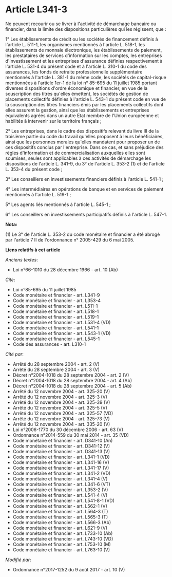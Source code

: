 # Article L341-3

Ne peuvent recourir ou se livrer à l'activité de démarchage bancaire ou financier, dans la limite des dispositions
particulières qui les régissent, que :

1° Les établissements de crédit ou les sociétés de financement définis à l'article L. 511-1, les organismes mentionnés à
l'article L. 518-1, les établissements de monnaie électronique, les établissements de paiement, les prestataires de services
d'information sur les comptes, les entreprises d'investissement et les entreprises d'assurance définies respectivement à
l'article L. 531-4 du présent code et à l'article L. 310-1 du code des assurances, les fonds de retraite professionnelle
supplémentaire mentionnés à l'article L. 381-1 du même code, les sociétés de capital-risque mentionnées à l'article 1er-1 de
la loi n° 85-695 du 11 juillet 1985 portant diverses dispositions d'ordre économique et financier, en vue de la souscription
des titres qu'elles émettent, les sociétés de gestion de placements collectifs définies à l'article L. 543-1 du présent code
en vue de la souscription des titres financiers émis par les placements collectifs dont elles assurent la gestion, ainsi que
les établissements et entreprises équivalents agréés dans un autre Etat membre de l'Union européenne et habilités à
intervenir sur le territoire français ;

2° Les entreprises, dans le cadre des dispositifs relevant du livre III de la troisième partie du code du travail qu'elles
proposent à leurs bénéficiaires, ainsi que les personnes morales qu'elles mandatent pour proposer un de ces dispositifs
conclus par l'entreprise. Dans ce cas, et sans préjudice des règles d'information et de commercialisation auxquelles elles
sont soumises, seules sont applicables à ces activités de démarchage les dispositions de l'article L. 341-9, du 3° de
l'article L. 353-2 (1) et de l'article L. 353-4 du présent code ;

3° Les conseillers en investissements financiers définis à l'article L. 541-1 ;

4° Les intermédiaires en opérations de banque et en services de paiement mentionnés à l'article L. 519-1 ;

5° Les agents liés mentionnés à l'article L. 545-1 ;

6° Les conseillers en investissements participatifs définis à l'article L. 547-1.

**Nota:**

(1) Le 3° de l'article L. 353-2 du code monétaire et financier a été abrogé par l'article 7 II de l'ordonnance n° 2005-429 du
6 mai 2005.

**Liens relatifs à cet article**

_Anciens textes_:

  - Loi n°66-1010 du 28 décembre 1966 - art. 10 (Ab)

_Cite_:

  - Loi n°85-695 du 11 juillet 1985
  - Code monétaire et financier - art. L341-9
  - Code monétaire et financier - art. L353-4
  - Code monétaire et financier - art. L511-1
  - Code monétaire et financier - art. L518-1
  - Code monétaire et financier - art. L519-1
  - Code monétaire et financier - art. L531-4 (VD)
  - Code monétaire et financier - art. L541-1
  - Code monétaire et financier - art. L543-1 (VD)
  - Code monétaire et financier - art. L545-1
  - Code des assurances - art. L310-1

_Cité par_:

  - Arrêté du 28 septembre 2004 - art. 2 (V)
  - Arrêté du 28 septembre 2004 - art. 3 (V)
  - Décret n°2004-1018 du 28 septembre 2004 - art. 2 (V)
  - Décret n°2004-1018 du 28 septembre 2004 - art. 4 (Ab)
  - Décret n°2004-1018 du 28 septembre 2004 - art. 5 (Ab)
  - Arrêté du 12 novembre 2004 - art. 325-20 (V)
  - Arrêté du 12 novembre 2004 - art. 325-3 (V)
  - Arrêté du 12 novembre 2004 - art. 325-39 (V)
  - Arrêté du 12 novembre 2004 - art. 325-5 (V)
  - Arrêté du 12 novembre 2004 - art. 325-57 (VD)
  - Arrêté du 12 novembre 2004 - art. 325-73 (V)
  - Arrêté du 12 novembre 2004 - art. 335-20 (V)
  - Loi n°2006-1770 du 30 décembre 2006 - art. 63 (V)
  - Ordonnance n°2014-559 du 30 mai 2014 - art. 35 (VD)
  - Code monétaire et financier - art. D341-10 (An)
  - Code monétaire et financier - art. D341-12 (V)
  - Code monétaire et financier - art. D341-13 (V)
  - Code monétaire et financier - art. L341-1 (VD)
  - Code monétaire et financier - art. L341-16 (V)
  - Code monétaire et financier - art. L341-17 (V)
  - Code monétaire et financier - art. L341-2 (VD)
  - Code monétaire et financier - art. L341-4 (V)
  - Code monétaire et financier - art. L341-6 (VT)
  - Code monétaire et financier - art. L353-2 (V)
  - Code monétaire et financier - art. L541-4 (V)
  - Code monétaire et financier - art. L541-8-1 (VD)
  - Code monétaire et financier - art. L562-1 (V)
  - Code monétaire et financier - art. L564-3 (T)
  - Code monétaire et financier - art. L565-3 (T)
  - Code monétaire et financier - art. L566-3 (Ab)
  - Code monétaire et financier - art. L621-9 (V)
  - Code monétaire et financier - art. L733-10 (Ab)
  - Code monétaire et financier - art. L743-10 (VD)
  - Code monétaire et financier - art. L753-10 (M)
  - Code monétaire et financier - art. L763-10 (V)

_Modifié par_:

  - Ordonnance n°2017-1252 du 9 août 2017 - art. 10 (V)
